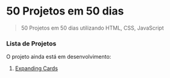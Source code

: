 # 50 Projetos em 50 dias


> 50 Projetos em 50 dias utilizando HTML, CSS, JavaScript

### Lista de Projetos

O projeto ainda está em desenvolvimento:

<ol>
<li><a href=""> Expanding Cards </a></li>


</ol>


